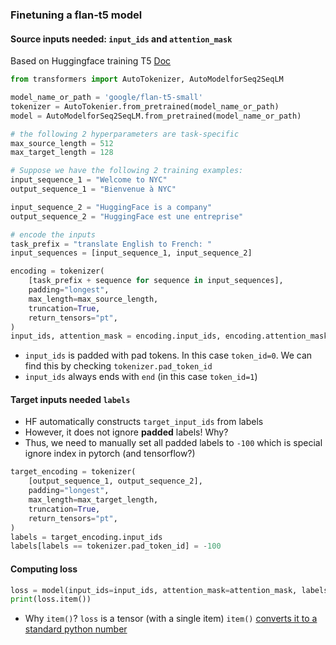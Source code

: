 ### Finetuning a flan-t5 model

#### Source inputs needed: `input_ids` and `attention_mask`
Based on Huggingface training T5 [Doc](https://huggingface.co/docs/transformers/model_doc/t5#training)
```python
from transformers import AutoTokenizer, AutoModelforSeq2SeqLM

model_name_or_path = 'google/flan-t5-small'
tokenizer = AutoTokenier.from_pretrained(model_name_or_path)
model = AutoModelforSeq2SeqLM.from_pretrained(model_name_or_path)

# the following 2 hyperparameters are task-specific
max_source_length = 512
max_target_length = 128

# Suppose we have the following 2 training examples:
input_sequence_1 = "Welcome to NYC"
output_sequence_1 = "Bienvenue à NYC"

input_sequence_2 = "HuggingFace is a company"
output_sequence_2 = "HuggingFace est une entreprise"

# encode the inputs
task_prefix = "translate English to French: "
input_sequences = [input_sequence_1, input_sequence_2]

encoding = tokenizer(
    [task_prefix + sequence for sequence in input_sequences],
    padding="longest",
    max_length=max_source_length,
    truncation=True,
    return_tensors="pt",
)
input_ids, attention_mask = encoding.input_ids, encoding.attention_mask
```

* `input_ids` is padded with pad tokens. In this case `token_id=0`. We can find this by checking `tokenizer.pad_token_id`
* `input_ids` always ends with `end` (in this case `token_id=1`)

#### Target inputs needed `labels`
* HF automatically constructs `target_input_ids` from labels
* However, it does not ignore **padded** labels! Why?
* Thus, we need to manually set all padded labels to `-100` which is special ignore index in pytorch (and tensorflow?)

```python
target_encoding = tokenizer(
    [output_sequence_1, output_sequence_2],
    padding="longest",
    max_length=max_target_length,
    truncation=True,
    return_tensors="pt",
)
labels = target_encoding.input_ids
labels[labels == tokenizer.pad_token_id] = -100
```

#### Computing loss
```python
loss = model(input_ids=input_ids, attention_mask=attention_mask, labels=labels).loss
print(loss.item())
```

* Why `item()`? `loss` is a tensor (with a single item) `item()` [converts it to a standard python number](https://pytorch.org/docs/stable/generated/torch.Tensor.item.html)

